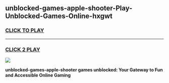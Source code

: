 
## unblocked-games-apple-shooter-Play-Unblocked-Games-Online-hxgwt
<h3>
<a href="https://premium76.site?title=unblocked-games-apple-shooter&ref=24A">CLICK TO PLAY</a></h3>
<hr>

<h3>
<a href="https://premium76.site?title=unblocked-games-apple-shooter&ref=24A">CLICK 2 PLAY</a>
  
</h3>

<a href="https://premium76.site?title=unblocked-games-apple-shooter&ref=24A"><img src="https://clearcache.store/games.png"></a>


**unblocked-games-apple-shooter games unblocked: Your Gateway to Fun and Accessible Online Gaming**
